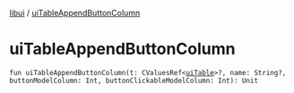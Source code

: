 [libui](index.md) / [uiTableAppendButtonColumn](./ui-table-append-button-column.md)

# uiTableAppendButtonColumn

`fun uiTableAppendButtonColumn(t: CValuesRef<`[`uiTable`](ui-table.md)`>?, name: String?, buttonModelColumn: Int, buttonClickableModelColumn: Int): Unit`